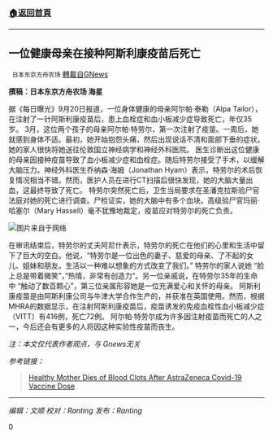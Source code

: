 ###  [:house:返回首頁](https://github.com/ourhimalayas/txt)
---


## 一位健康母亲在接种阿斯利康疫苗后死亡
` 日本东京方舟农场` [轉載自GNews](https://gnews.org/zh-hans/1544687/)

**撰稿：日本东京方舟农场 海星**

据《每日曝光》9月20日报道，一位身体健康的母亲阿尔帕·泰勒（Alpa Tailor），在注射了一针阿斯利康疫苗后，患上血栓症和血小板减少症导致死亡，年仅35岁。
3月，这位两个孩子的母亲阿尔帕·特劳尔，第一次注射了疫苗。一周后，她就感到身体不适。最初，她开始抱怨头痛，然后出现说话不清和面部下垂的症状。她的家人很快将她送往伦敦国立神经病学和神经外科医院。
医生诊断出这位健康的母亲因接种疫苗导致了血小板减少症和血栓症。随后特劳尔接受了手术，以缓解大脑压力。神经外科医生乔纳森·海姆（Jonathan Hyam）表示，特劳尔的术后恢复情况相当不错。然而，医护人员在进行CT扫描后很快发现，她的大脑大量出血，这最终导致了死亡。
特劳尔突然死亡后，卫生当局要求在圣潘克拉斯验尸官法庭对她的死亡进行调查。尸检证实，她的大脑中有多个血块。高级验尸官玛丽·哈塞尔（Mary Hassell）毫不犹豫地裁定，疫苗应对特劳尔的死亡负责。

![](https://assets.gnews.org/wp-content/uploads/2021/09/0_Gofundme-picjpeg.jpg)图片来自于网络

在审讯结束后，特劳尔的丈夫阿尼什表示，特劳尔的死亡在他们的心里和生活中留下了巨大的空白。他说，“特劳尔是一位出色的妻子、慈爱的母亲、了不起的女儿、姐妹和朋友。生活以一种难以想象的方式改变了我们。”
特劳尔的家人说她 “脸上总是带着微笑”，”热情，非常有创造力”。另一位亲戚说，在特劳尔35年的生命中 “触动了数百颗心”，第三位亲属形容她是一位充满爱心和关怀的母亲。
阿斯利康疫苗是由阿斯利康公司与牛津大学合作生产的，并获准在英国使用。然而，根据MHRA的数据显示，在注射阿斯利康疫苗后，疫苗诱发的免疫血栓性血小板减少症（VITT）有416例，死亡72例。
阿尔帕·特劳尔成为许多因注射疫苗而死亡的人之一，今后还会有更多的人将因这种实验性疫苗而丧生。

*注：本文仅代表作者观点，与 Gnews无关*

*参考链接：*



> [Healthy Mother Dies of Blood Clots After AstraZeneca Covid-19 Vaccine Dose](https://theexpose.uk/2021/09/20/healthy-mother-dies-of-blood-clots-after-astrazeneca-covid-19-vaccine-dose/)



* * *

*编辑：文顺 校对：Ranting 发布：Ranting*

0
